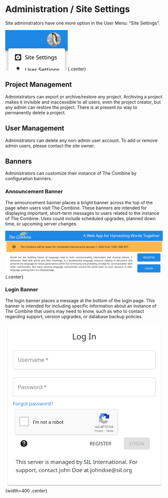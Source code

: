# Administration / Site Settings

Site administrators have one more option in the User Menu: "Site Settings".

![User Menu - Admin](images/userMenuAdmin.png){.center}

## Project Management

Administrators can export or archive/restore any project. Archiving a project makes it invisible and inaccessible to all
users, even the project creator, but any admin can restore the project. There is at present no way to permanently delete
a project.

## User Management

Administrators can delete any non-admin user account. To add or remove admin users, please contact the site owner.

## Banners

Administrators can customize their instance of The Combine by configuration banners.

### Announcement Banner

The announcement banner places a bright banner across the top of the page when users visit The Combine. These banners
are intended for displaying important, short-term messages to users related to the instance of The Combine. Uses could
include scheduled upgrades, planned down time, or upcoming server changes.

![Announcement Banner](images/announcementBanner.png){.center}

### Login Banner

The login banner places a message at the bottom of the login page. This banner is intended for including specific
information about an instance of The Combine that users may need to know, such as who to contact regarding support,
version upgrades, or database backup policies.

![Login Banner](images/loginBanner.png){width=400 .center}
